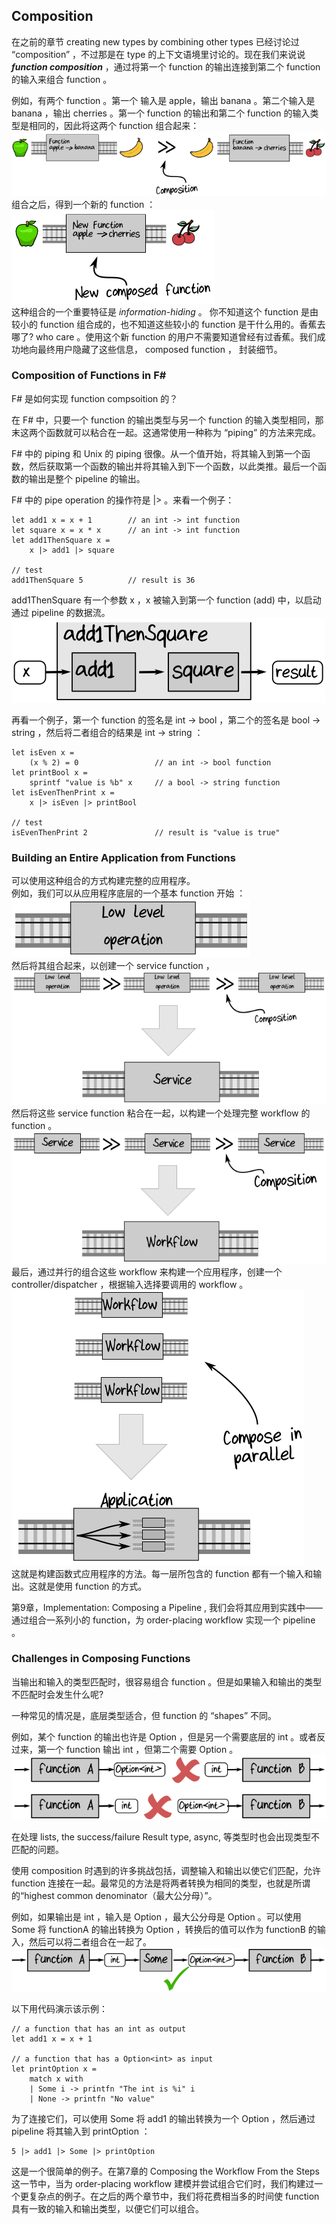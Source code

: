 ## Composition

在之前的章节 creating new types by combining other types 已经讨论过 “composition” ，不过那是在 type 的上下文语境里讨论的。现在我们来说说 ***function composition*** ，通过将第一个 function 的输出连接到第二个 function 的输入来组合 function 。

例如，有两个 function 。第一个 输入是 apple，输出 banana 。第二个输入是 banana ，输出 cherries 。第一个 function 的输出和第二个 function 的输入类型是相同的，因此将这两个 function 组合起来：  
![image](./../images/composition.png)  
组合之后，得到一个新的 function ：   
![image](./../images/new-composition-function.png)  
这种组合的一个重要特征是 *information-hiding* 。 你不知道这个 function 是由较小的 function 组合成的，也不知道这些较小的 function 是干什么用的。香蕉去哪了? who care 。使用这个新 function 的用户不需要知道曾经有过香蕉。我们成功地向最终用户隐藏了这些信息， composed function ， 封装细节。

### Composition of Functions in F#

F# 是如何实现 function compsoition 的？

在 F# 中，只要一个 function 的输出类型与另一个 function 的输入类型相同，那末这两个函数就可以粘合在一起。这通常使用一种称为 “piping” 的方法来完成。

F# 中的 piping 和 Unix 的 piping 很像。从一个值开始，将其输入到第一个函数，然后获取第一个函数的输出并将其输入到下一个函数，以此类推。最后一个函数的输出是整个 pipeline 的输出。

F# 中的 pipe operation 的操作符是 |> 。来看一个例子：
```
let add1 x = x + 1        // an int -> int function
let square x = x * x      // an int -> int function
let add1ThenSquare x = 
    x |> add1 |> square

// test
add1ThenSquare 5          // result is 36
```
add1ThenSquare 有一个参数 x ，x 被输入到第一个 function (add) 中，以启动通过 pipeline 的数据流。  
![image](./../images/add1ThenSquare.png)  

再看一个例子，第一个 function 的签名是 int -> bool ，第二个的签名是 bool -> string ，然后将二者组合的结果是 int -> string ：
```
let isEven x = 
    (x % 2) = 0                 // an int -> bool function
let printBool x = 
    sprintf "value is %b" x     // a bool -> string function
let isEvenThenPrint x = 
    x |> isEven |> printBool

// test
isEvenThenPrint 2               // result is "value is true"
```

### Building an Entire Application from Functions

可以使用这种组合的方式构建完整的应用程序。  
例如，我们可以从应用程序底层的一个基本 function 开始 ：  
![image](./../images/low-level-operation.png)  
然后将其组合起来，以创建一个 service function ，  
![image](./../images/low-level-operation-composition.png)  
然后将这些 service function 粘合在一起，以构建一个处理完整 workflow 的 function 。  
![image](./../images/service-composition.png)  
最后，通过并行的组合这些 workflow 来构建一个应用程序，创建一个 controller/dispatcher ，根据输入选择要调用的 workflow 。  
![image](./../images/workflow-composition.png)  
这就是构建函数式应用程序的方法。每一层所包含的 function 都有一个输入和输出。这就是使用 function 的方式。

第9章，Implementation: Composing a Pipeline , 我们会将其应用到实践中——通过组合一系列小的 function，为 order-placing workflow 实现一个 pipeline 。

### Challenges in Composing Functions 

当输出和输入的类型匹配时，很容易组合 function 。但是如果输入和输出的类型不匹配时会发生什么呢?

一种常见的情况是，底层类型适合，但 function 的 “shapes” 不同。

例如，某个 function 的输出也许是 Option<int> ，但是另一个需要底层的 int 。或者反过来，第一个 function 输出 int ，但第二个需要 Option<int> 。
![image](./../images/not-match-function.png)  

在处理 lists, the success/failure Result type, async, 等类型时也会出现类型不匹配的问题。

使用 composition 时遇到的许多挑战包括，调整输入和输出以使它们匹配，允许 function 连接在一起。最常见的方法是将两者转换为相同的类型，也就是所谓的“highest common denominator（最大公分母）”。

例如，如果输出是 int ，输入是 Option<int> ，最大公分母是 Option 。可以使用 Some 将 functionA 的输出转换为 Option ，转换后的值可以作为 functionB 的输入，然后可以将二者组合在一起了。  
![image](./../images/functionA-some-functionB.png)  

以下用代码演示该示例：
```
// a function that has an int as output
let add1 x = x + 1

// a function that has a Option<int> as input
let printOption x =
    match x with
    | Some i -> printfn "The int is %i" i
    | None -> printfn "No value"
```
为了连接它们，可以使用 Some 将 add1 的输出转换为一个 Option ，然后通过 pipeline 将其输入到 printOption ：
```
5 |> add1 |> Some |> printOption
```

这是一个很简单的例子。在第7章的 Composing the Workflow From the Steps 这一节中，当为 order-placing workflow 建模并尝试组合它们时，我们构建过一个更复杂点的例子。在之后的两个章节中，我们将花费相当多的时间使 function 具有一致的输入和输出类型，以便它们可以组合。

